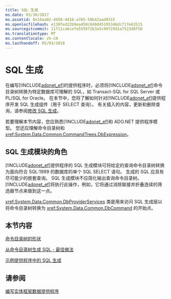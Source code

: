 ```yaml
---
title: SQL 生成
ms.date: 03/30/2017
ms.assetid: 0e16aa02-d458-4418-a765-58b42aad9315
ms.openlocfilehash: e130fed22b9ea450c848d45195346dc717e63515
ms.sourcegitcommit: 11f11ca6cefe555972b3a5c99729d1a7523d8f50
ms.translationtype: MT
ms.contentlocale: zh-CN
ms.lasthandoff: 05/03/2018
---
```

# <a name="sql-generation"></a>SQL 生成
在编写[!INCLUDE[adonet_ef](../../../../../includes/adonet-ef-md.md)]的提供程序时，必须将[!INCLUDE[adonet_ef](../../../../../includes/adonet-ef-md.md)]命令目录树转换为特定数据库可理解的 SQL，如 Transact-SQL for SQL Server 或 PL/SQL for Oracle。 在本节中，您将了解如何针对[!INCLUDE[adonet_ef](../../../../../includes/adonet-ef-md.md)]提供程序开发 SQL 生成组件（用于 SELECT 查询）。 有关插入的内容，更新和删除查询，请参阅[修改 SQL 生成](../../../../../docs/framework/data/adonet/ef/modification-sql-generation.md)。  
  
 若要理解本节内容，您应熟悉[!INCLUDE[adonet_ef](../../../../../includes/adonet-ef-md.md)]和 ADO.NET 提供程序模型。 您还应理解命令目录树和 <xref:System.Data.Common.CommandTrees.DbExpression>。  
  
## <a name="the-role-of-the-sql-generation-module"></a>SQL 生成模块的角色  
 [!INCLUDE[adonet_ef](../../../../../includes/adonet-ef-md.md)]提供程序的 SQL 生成模块可将给定的查询命令目录树转换为面向符合 SQL:1999 的数据库的单个 SQL SELECT 语句。 生成的 SQL 应具有尽可能少的嵌套查询。 SQL 生成模块不应简化输出查询命令目录树。 [!INCLUDE[adonet_ef](../../../../../includes/adonet-ef-md.md)]将执行此操作，例如，它将通过消除联接并折叠连续的筛选器节点来做到这一点。  
  
 <xref:System.Data.Common.DbProviderServices> 类是用来访问 SQL 生成层以将命令目录树转换为 <xref:System.Data.Common.DbCommand> 的开始点。  
  
## <a name="in-this-section"></a>本节内容  
 [命令目录树的形状](../../../../../docs/framework/data/adonet/ef/the-shape-of-the-command-trees.md)  
  
 [从命令目录树生成 SQL - 最佳做法](../../../../../docs/framework/data/adonet/ef/generating-sql-from-command-trees-best-practices.md)  
  
 [示例提供程序中的 SQL 生成](../../../../../docs/framework/data/adonet/ef/sql-generation-in-the-sample-provider.md)  
  
## <a name="see-also"></a>请参阅  
 [编写实体框架数据提供程序](../../../../../docs/framework/data/adonet/ef/writing-an-ef-data-provider.md)
